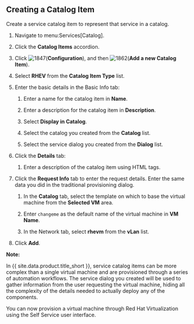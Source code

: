 ## Creating a Catalog Item

Create a service catalog item to represent that service in a catalog.

1.  Navigate to menu:Services\[Catalog\].

2.  Click the **Catalog Items** accordion.

3.  Click ![1847](../images/1847.png)(**Configuration**), and then
    ![1862](../images/1862.png)(**Add a new Catalog Item**).

4.  Select **RHEV** from the **Catalog Item Type** list.

5.  Enter the basic details in the Basic Info tab:

    1.  Enter a name for the catalog item in **Name**.

    2.  Enter a description for the catalog item in **Description**.

    3.  Select **Display in Catalog**.

    4.  Select the catalog you created from the **Catalog** list.

    5.  Select the service dialog you created from the **Dialog** list.

6.  Click the **Details** tab:

    1.  Enter a description of the catalog item using HTML tags.

7.  Click the **Request Info** tab to enter the request details. Enter
    the same data you did in the traditional provisioning dialog.

    1.  In the **Catalog** tab, select the template on which to base the
        virtual machine from the **Selected VM** area.

    2.  Enter `changeme` as the default name of the virtual machine in
        **VM Name**.

    3.  In the Network tab, select **rhevm** from the **vLan** list.

8.  Click **Add**.

**Note:**

In {{ site.data.product.title_short }}, service catalog items can be more complex
than a single virtual machine and are provisioned through a series of
automation workflows. The service dialog you created will be used to
gather information from the user requesting the virtual machine, hiding
all the complexity of the details needed to actually deploy any of the
components.

You can now provision a virtual machine through Red Hat Virtualization using the Self Service user interface.

